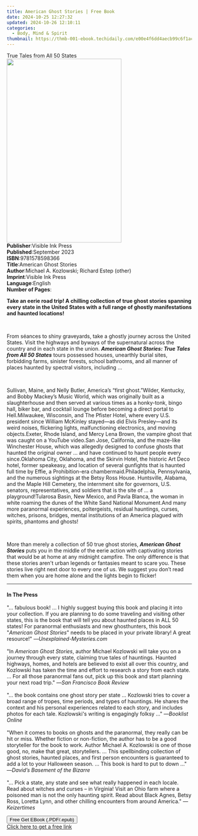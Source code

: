 ```yaml
---
title: American Ghost Stories | Free Book
date: 2024-10-25 12:27:32
updated: 2024-10-26 12:10:11
categories:
  - Body, Mind & Spirit
thumbnail: https://thmb-001-ebook.techidaily.com/e00e4f6dd4aecb99c6f1ac923681def54917df22b60524f1a93d275a8e946b10.jpg
---
```

<main id="book-container">
  <div class="flex flex-col">
    <div class="book-brief flex-1 py-6 px-4 sm:p-6 md:py-10 md:px-8">
      <!-- brief-->
      <div class="book-brief-main">True Tales from All 50 States</div>
    </div>
    <div
      class="book-meta-info flex-1 grid gap-4 col-start-1 col-end-3 row-start-1 sm:mb-6 sm:grid-cols-4 lg:gap-6 lg:col-start-2 lg:row-end-6 lg:row-span-6 lg:mb-0"
    >
      <div
        class="book-meta-info-left place-content-center mt-4 p-4 text-sm leading-6 col-start-2 col-span-2 dark:text-slate-400"
      >
        <img
          class="w-full h-500 object-cover rounded-lg sm:h-255 sm:col-span-2 lg:col-span-full"
          src="https://img-001-ebook.techidaily.com/f08304798ce4c2362373e4676d866720a4ec234250e50c77560dc0f91e035b85.jpg"
          alt=""
          width="312"
          height="500"
        />
      </div>
      <div
        class="book-meta-info-right mt-2 col-start-1 row-start-2 col-span-3 self-center"
      >
        <!-- meta data  -->
        <div class="flex flex-col px-4 md:px-8">
          <div class="flex-1">
            <strong>Publisher</strong>:<span class="px-2"
              >Visible Ink Press</span
            >
          </div>
          <div class="flex-1">
            <strong>Published</strong>:<span class="px-2">September 2023</span>
          </div>
          <div class="flex-1">
            <strong>ISBN</strong>:<span class="px-2">9781578598366</span>
          </div>
          <div class="flex-1">
            <strong>Title</strong>:<span class="px-2"
              >American Ghost Stories</span
            >
          </div>
          <div class="flex-1">
            <strong>Author</strong>:<span class="px-2"
              >Michael A. Kozlowski; Richard Estep (other)</span
            >
          </div>
          <div class="flex-1">
            <strong>Imprint</strong>:<span class="px-2">Visible Ink Press</span>
          </div>
          <div class="flex-1">
            <strong>Language</strong>:<span class="px-2">English</span>
          </div>
          <div class="flex-1">
            <strong>Number of Pages</strong>:<span class="px-2"></span>
          </div>
        </div>
      </div>
    </div>
    <div class="book-description flex-1 py-6 px-4 sm:p-6 md:py-10 md:px-8">
      <div class="book-description-main">
        <div accordion-content="" id="description">
          <p>
            <b
              >Take an eerie road trip! A chilling collection of true ghost
              stories spanning every state in the United States with a full
              range of ghostly manifestations and haunted locations!</b
            >
          </p>
          <p><br /></p>
          <p>
            From séances to shiny graveyards, take a ghostly journey across the
            United States. Visit the highways and byways of the supernatural
            across the country and in each state in the union.
            <i><b>American Ghost Stories: True Tales from All 50 States</b></i>
            tours possessed houses, unearthly burial sites, forbidding farms,
            sinister forests, school bathrooms, and all manner of places haunted
            by spectral visitors, including …
          </p>
          <p><br /></p>
          <p></p>
          Sullivan, Maine, and Nelly Butler, America’s “first ghost.”Wilder,
          Kentucky, and Bobby Mackey’s Music World, which was originally built
          as a slaughterhouse and then served at various times as a honky-tonk,
          bingo hall, biker bar, and cocktail lounge before becoming a direct
          portal to Hell.Milwaukee, Wisconsin, and The Pfister Hotel, where
          every U.S. president since William McKinley stayed—as did Elvis
          Presley—and its weird noises, flickering lights, malfunctioning
          electronics, and moving objects.Exeter, Rhode Island, and Mercy Lena
          Brown, the vampire ghost that was caught on a YouTube video.San Jose,
          California, and the maze-like Winchester House, which was allegedly
          designed to confuse ghosts that haunted the original owner … and have
          continued to haunt people every since.Oklahoma City, Oklahoma, and the
          Skirvin Hotel, the historic Art Deco hotel, former speakeasy, and
          location of several gunfights that is haunted full time by Effie, a
          Prohibition-era chambermaid.Philadelphia, Pennsylvania, and the
          numerous sightings at the Betsy Ross House.&nbsp;Huntsville, Alabama,
          and the Maple Hill Cemetery, the internment site for governors, U.S.
          senators, representatives, and soldiers that is the site of … a
          playground!Tularosa Basin, New Mexico, and Pavla Blanca, the woman in
          white roaming the dunes of the White Sand National Monument.And many
          more paranormal experiences, poltergeists, residual hauntings, curses,
          witches, prisons, bridges, mental institutions of an America plagued
          with spirits, phantoms and ghosts!
          <p></p>
          <p><br /></p>
          <p>
            More than merely a collection of 50 true ghost stories,
            <i><b>American Ghost Stories</b></i> puts you in the middle of the
            eerie action with captivating stories that would be at home at any
            midnight campfire. The only difference is that these stories aren't
            urban legends or fantasies meant to scare you. These stories live
            right next door to every one of us. We suggest you don’t read them
            when you are home alone and the lights begin to flicker!
          </p>
        </div>
        <div class="accordion-fader"></div>
      </div>
    </div>
    <div class="book-excerpts flex-1 py-6 px-4 sm:p-6 md:py-10 md:px-8">
      <!-- excerpts-->
      <div class="book-excerpts-main">
        <hr />
        <h4 class="placeholder placeholder-heading">
          <span>In The Press</span>
        </h4>
        <p></p>
        <p>
          "... fabulous book! … I highly suggest buying this book and placing it
          into your collection. If you are planning to do some traveling and
          visiting other states, this is the book that will tell you about
          haunted places in ALL 50 states! For paranormal enthusiasts and new
          ghosthunters, this book "<i>American Ghost Stories</i>" needs to be
          placed in your private library! A great resource!" —<i
            >Unexplained-Mysteries.com</i
          ><br /><br />"In <i>American Ghost Stories</i>, author Michael
          Kozlowski will take you on a journey through every state, claiming
          true tales of hauntings. Haunted highways, homes, and hotels are
          believed to exist all over this country, and Kozlowski has taken the
          time and effort to research a story from each state. … For all those
          paranormal fans out, pick up this book and start planning your next
          road trip." —<i>San Francisco Book Review</i><br /><br />"… the book
          contains one ghost story per state … Kozlowski tries to cover a broad
          range of tropes, time periods, and types of hauntings. He shares the
          context and his personal experiences related to each story, and
          includes photos for each tale. Kozlowski's writing is engagingly
          folksy …" —<i>Booklist Online</i><br /><br />"When it comes to books
          on ghosts and the paranormal, they really can be hit or miss. Whether
          fiction or non-fiction, the author has to be a good storyteller for
          the book to work. Author Michael A. Kozlowski is one of those good,
          no, make that great, storytellers. … This spellbinding collection of
          ghost stories, haunted places, and first person encounters is
          guaranteed to add a lot to your Halloween season. … This book is hard
          to put to down …" —<i>David’s Basement of the Bizarre</i
          ><br /><br />"… Pick a state, any state and see what really happened
          in each locale. Read about witches and curses – in Virginia! Visit an
          Ohio farm where a poisoned man is not the only haunting spirit. Read
          about Black Agnes, Betsy Ross, Loretta Lynn, and other chilling
          encounters from around America." —<i>Keizertimes</i>
        </p>
        <p></p>
      </div>
    </div>
    <div
      class="book-about-author flex-1 py-6 px-4 sm:p-6 md:py-10 md:px-8"
    ></div>
    <div class="book-free-get flex-1 py-6 px-4 sm:p-6 md:py-10 md:px-8">
      <button
        id="btn-free-get"
        class="bg-blue-500 hover:bg-blue-700 text-white font-bold py-2 px-4 rounded"
      >
        Free Get EBook (.PDF/.epub)
      </button>
      <div id="countdown-display" class="px-2 text-lg mt-2"></div>
      <a
        id="free-link"
        class="hidden bg-blue-500 hover:bg-blue-700 text-white font-bold py-2 px-4 rounded"
        href="https://www.ebooks.com/en-us/book/210840461/american-ghost-stories/michael-a-kozlowski/"
        target="_blank"
        >Click here to get a free link</a
      >
    </div>
    <script>
      let countdownTime = 0;
      let countdownInterval = null;
      document
        .getElementById('btn-free-get')
        .addEventListener('click', startCountdown);
      function startCountdown() {
        countdownTime = new Date().getTime() + 60000 * 3;
        countdownInterval = setInterval(updateCountdown, 1000);
        document.getElementById('btn-free-get').disabled = true;
        document
          .getElementById('btn-free-get')
          .classList.add('bg-gray-500', 'cursor-not-allowed');
      }
      function updateCountdown() {
        let currentTime = new Date().getTime();
        let timeLeft = countdownTime - currentTime;
        let secondsLeft = Math.floor(timeLeft / 1000);
        document.getElementById('countdown-display').innerHTML =
          `Remaining time: ${secondsLeft} seconds.`;
        if (secondsLeft <= 0) {
          clearInterval(countdownInterval);
          document.getElementById('btn-free-get').classList.add('hidden');
          document.getElementById('free-link').classList.remove('hidden');
          document.getElementById('countdown-display').innerHTML = '';
        }
      }
    </script>
  </div>
</main>
